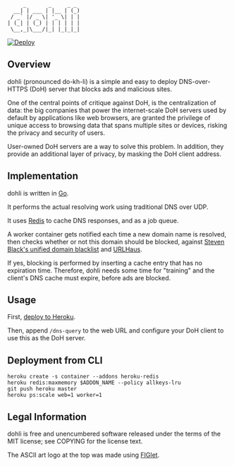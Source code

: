 ```
     _       _     _ _ 
  __| | ___ | |__ | (_)
 / _` |/ _ \| '_ \| | |
| (_| | (_) | | | | | |
 \__,_|\___/|_| |_|_|_|
```

[![Deploy](https://www.herokucdn.com/deploy/button.svg)](https://heroku.com/deploy)

## Overview

dohli (pronounced do-kh-li) is a simple and easy to deploy DNS-over-HTTPS (DoH) server that blocks ads and malicious sites.

One of the central points of critique against DoH, is the centralization of data: the big companies that power the internet-scale DoH servers used by default by applications like web browsers, are granted the privilege of unique access to browsing data that spans multiple sites or devices, risking the privacy and security of users.

User-owned DoH servers are a way to solve this problem. In addition, they provide an additional layer of privacy, by masking the DoH client address.

## Implementation

dohli is written in [Go](https://golang.org/).

It performs the actual resolving work using traditional DNS over UDP.

It uses [Redis](https://redis.io/) to cache DNS responses, and as a job queue.

A worker container gets notified each time a new domain name is resolved, then checks whether or not this domain should be blocked, against [Steven Black's unified domain blacklist](https://github.com/StevenBlack/hosts) and [URLHaus](https://urlhaus.abuse.ch).

If yes, blocking is performed by inserting a cache entry that has no expiration time. Therefore, dohli needs some time for "training" and the client's DNS cache must expire, before ads are blocked.

## Usage

First, [deploy to Heroku](https://heroku.com/deploy).

Then, append `/dns-query` to the web URL and configure your DoH client to use this as the DoH server.

## Deployment from CLI

```
heroku create -s container --addons heroku-redis
heroku redis:maxmemory $ADDON_NAME --policy allkeys-lru
git push heroku master
heroku ps:scale web=1 worker=1
```

## Legal Information

dohli is free and unencumbered software released under the terms of the MIT license; see COPYING for the license text.

The ASCII art logo at the top was made using [FIGlet](http://www.figlet.org/).
